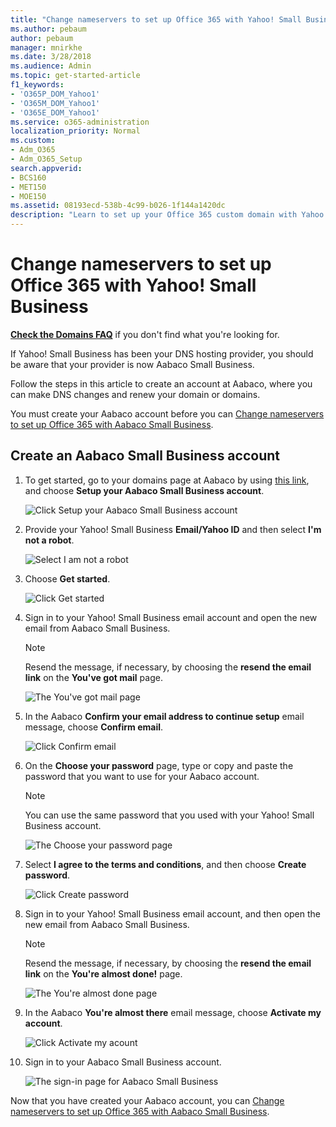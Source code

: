```yaml
---
title: "Change nameservers to set up Office 365 with Yahoo! Small Business"
ms.author: pebaum
author: pebaum
manager: mnirkhe
ms.date: 3/28/2018
ms.audience: Admin
ms.topic: get-started-article
f1_keywords:
- 'O365P_DOM_Yahoo1'
- 'O365M_DOM_Yahoo1'
- 'O365E_DOM_Yahoo1'
ms.service: o365-administration
localization_priority: Normal
ms.custom:
- Adm_O365
- Adm_O365_Setup
search.appverid:
- BCS160
- MET150
- MOE150
ms.assetid: 08193ecd-538b-4c99-b026-1f144a1420dc
description: "Learn to set up your Office 365 custom domain with Yahoo! Small Business if you want Office 365 to manage your DNS records. "
---
```


# Change nameservers to set up Office 365 with Yahoo! Small Business

 **[Check the Domains FAQ](../setup/domains-faq.md)** if you don't find what you're looking for. 
  
If Yahoo! Small Business has been your DNS hosting provider, you should be aware that your provider is now Aabaco Small Business.
  
Follow the steps in this article to create an account at Aabaco, where you can make DNS changes and renew your domain or domains.
  
You must create your Aabaco account before you can [Change nameservers to set up Office 365 with Aabaco Small Business](change-nameservers-at-aabaco-small-business.md).
  
## Create an Aabaco Small Business account

1. To get started, go to your domains page at Aabaco by using [this link](https://www.luminate.com/services/), and choose **Setup your Aabaco Small Business account**.
    
    ![Click Setup your Aabaco Small Business account](../media/d708f272-d42f-40a1-9aaf-d05d8cfd55cf.png)
  
2. Provide your Yahoo! Small Business **Email/Yahoo ID** and then select **I'm not a robot**.
    
    ![Select I am not a robot](../media/ded4b5dd-4e04-4baa-ae31-8426b5799151.png)
  
3. Choose **Get started**.
    
    ![Click Get started](../media/6674707d-c222-4f0d-bec4-229d39ab2499.png)
  
4. Sign in to your Yahoo! Small Business email account and open the new email from Aabaco Small Business.
    
    > [!NOTE]
    > Resend the message, if necessary, by choosing the **resend the email link** on the **You've got mail** page. 
  
    ![The You've got mail page](../media/2e02fc30-6cca-40d6-bb64-131a41b4a369.png)
  
5. In the Aabaco **Confirm your email address to continue setup** email message, choose **Confirm email**.
    
    ![Click Confirm email](../media/eb5f5526-6f90-4a10-83a7-5249a1ebd562.png)
  
6. On the **Choose your password** page, type or copy and paste the password that you want to use for your Aabaco account. 
    
    > [!NOTE]
    > You can use the same password that you used with your Yahoo! Small Business account. 
  
    ![The Choose your password page](../media/cc592345-72d1-4a41-9410-a1f3345cfd1d.png)
  
7. Select **I agree to the terms and conditions**, and then choose **Create password**.
    
    ![Click Create password](../media/434aa6a3-076e-4abf-a9cf-31145786e819.png)
  
8. Sign in to your Yahoo! Small Business email account, and then open the new email from Aabaco Small Business.
    
    > [!NOTE]
    > Resend the message, if necessary, by choosing the **resend the email link** on the **You're almost done!** page. 
  
    ![The You're almost done page](../media/1a4142a3-e140-48a8-9c80-aa126ff08179.png)
  
9. In the Aabaco **You're almost there** email message, choose **Activate my account**.
    
    ![Click Activate my acount](../media/e76d5edc-d8ba-4d8d-872d-d916716c3618.png)
  
10. Sign in to your Aabaco Small Business account.
    
    ![The sign-in page for Aabaco Small Business](../media/4ef3cfc3-26da-4e03-932b-9346ef217848.png)
  
Now that you have created your Aabaco account, you can [Change nameservers to set up Office 365 with Aabaco Small Business](change-nameservers-at-aabaco-small-business.md).
  
